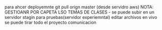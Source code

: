 para ahcer deployemnte 
	git pull orign master (desde servidro aws)
NOTA: GESTIOANR POR CAPETA LSO TEMAS DE CLASES
	- se puede subir en un servidor stagin para pruebas(servidor experiemntal)
editar archivos en vivo
	se puede tirar todo el proyecto
	comunicacion